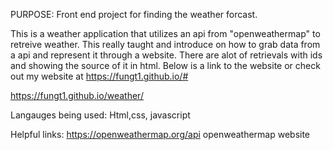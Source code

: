PURPOSE: Front end project for finding the weather forcast.

This is a weather application that utilizes an api from "openweathermap" to retreive weather. This really taught and introduce on how to grab data from a api and represent it through a website. There are alot of retrievals with ids and showing the source of it in html. Below is a link to the website or check out my website at https://fungt1.github.io/#

https://fungt1.github.io/weather/

Langauges being used: Html,css, javascript

Helpful links: https://openweathermap.org/api openweathermap website
